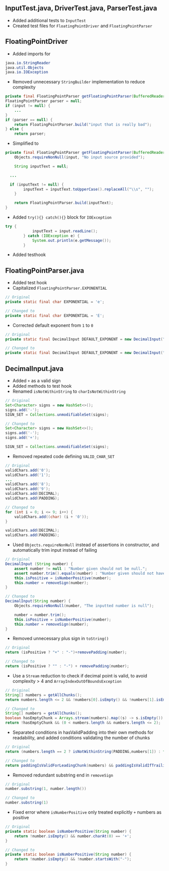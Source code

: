 ## InputTest.java, DriverTest.java, ParserTest.java

* Added additional tests to `InputTest`
* Created test files for `FloatingPointDriver` and `FloatingPointParser`

## FloatingPointDriver

* Added imports for

``` java
java.io.StringReader
java.util.Objects
java.io.IOException
```

* Removed unnecessary `StringBuilder` implementation to reduce complexity

```java
private final FloatingPointParser getFloatingPointParser(BufferedReader input) {
FloatingPointParser parser = null;
if (input != null) {
    ...  			
}
if (parser == null) {
	return FloatingPointParser.build("input that is really bad");
} else {
	return parser;
  ```

* Simplified to

```java
private final FloatingPointParser getFloatingPointParser(BufferedReader input) throws NullPointerException {
	Objects.requireNonNull(input, "No input source provided");

	String inputText = null;

  ...

  if (inputText != null) {
		inputText = inputText.toUpperCase().replaceAll("\\s", "");
	}

	return FloatingPointParser.build(inputText);
}
```



* Added `try(){} catch(){}` block for `IOException`

```java
try {
			inputText = input.readLine();
		} catch (IOException e) {
			System.out.println(e.getMessage());
		}
```



* Added testhook

## FloatingPointParser.java

* Added test hook
* Capitalized `FloatingPointParser.EXPONENTIAL`

```java
// Original
private static final char EXPONENTIAL = 'e';

// Changed to
private static final char EXPONENTIAL = 'E';
```

* Corrected default exponent from `1` to `0`

```java
// Original
private static final DecimalInput DEFAULT_EXPONENT = new DecimalInput("1");

// Changed to
private static final DecimalInput DEFAULT_EXPONENT = new DecimalInput("0");
```

## DecimalInput.java

* Added `+` as a valid sign
* Added methods to test hook
* Renamed `isNotWithinString` to `charIsNotWithinString`

```java
// Original
Set<Character> signs = new HashSet<>();
signs.add('-');
SIGN_SET = Collections.unmodifiableSet(signs);

// Changed to
Set<Character> signs = new HashSet<>();
signs.add('-');
signs.add('+');

SIGN_SET = Collections.unmodifiableSet(signs);
```
* Removed repeated code defining `VALID_CHAR_SET`

```java
// Original
validChars.add('0');
validChars.add('1');
...
validChars.add('8');
validChars.add('9');
validChars.add(DECIMAL);
validChars.add(PADDING);

// Changed to
for (int i = 0; i <= 9; i++) {
	validChars.add((char) (i + '0'));
}

validChars.add(DECIMAL);
validChars.add(PADDING);
```

* Used `Objects.requireNonNull` instead of assertions in constructor, and automatically trim input instead of failing

```java
// Original
DecimalInput (String number) {
	assert number != null : "Number given should not be null.";
	assert number.trim().equals(number) : "Number given should not have leading or trailing whitespace: \""+number+"\"";
	this.isPositive = isNumberPositive(number);
	this.number = removeSign(number);
}

// Changed to
DecimalInput(String number) {
	Objects.requireNonNull(number, "The inputted number is null");

	number = number.trim();
	this.isPositive = isNumberPositive(number);
	this.number = removeSign(number);
}
```

* Removed unnecessary plus sign in `toString()`

```java
// Original
return (isPositive ? "+" : "-")+removePadding(number);

// Changed to
return (isPositive ? "" : "-") + removePadding(number);
```

* Use a `Stream` reduction to check if decimal point is valid, to avoid complexity > 4 and `ArrayIndexOutOfBoundsException`

```java
// Original
String[] numbers = getAllChunks();
return numbers.length <= 2 && !numbers[0].isEmpty() && !numbers[1].isEmpty();

// Changed to
String[] numbers = getAllChunks();
boolean hasEmptyChunk = Arrays.stream(numbers).map((s) -> s.isEmpty()).reduce(false, (result, element) -> result || element);
return !hasEmptyChunk && (0 < numbers.length && numbers.length <= 2);
```

* Separated conditions in hasValidPadding into their own methods for readability, and added conditions validating the number of chunks

```java
// Original
return (numbers.length == 2 ? isNotWithinString(PADDING,numbers[1]) : false) && hasValidLeadingPadding(numbers[0]);

// Changed to
return paddingIsValidForLeadingChunk(numbers) && paddingIsValidIfTrailingChunk(numbers);
```

* Removed redundant substring end in `removeSign`

```java
// Original
number.substring(1, number.length())

// Changed to
number.substring(1)
```
* Fixed error where `isNumberPositive` only treated explicitly `+` numbers as positive

```java
// Original
private static boolean isNumberPositive(String number) {
	return !number.isEmpty() && number.charAt(0) == '+';
}

// Changed to
private static boolean isNumberPositive(String number) {
	return !number.isEmpty() && !number.startsWith("-");
}
```

